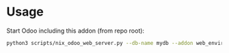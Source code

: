 # Usage

Start Odoo including this addon (from repo root):

```bash
python3 scripts/nix_odoo_web_server.py --db-name mydb --addon web_environment_ribbon
```
